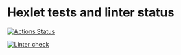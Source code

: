 # Hexlet tests and linter status

[![Actions Status](https://github.com/Data-Wan/python-project-lvl1/workflows/hexlet-check/badge.svg)](https://github.com/Data-Wan/python-project-lvl1/actions)

[![Linter check](https://github.com/Data-Wan/python-project-lvl1/workflows/.github/workflows/linter-check.yml/badge.svg)](https://github.com/Data-Wan/python-project-lvl1/actions)
